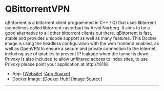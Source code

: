 # QBittorrentVPN

qBittorrent is a bittorrent client programmed in C++ / Qt that uses libtorrent (sometimes called libtorrent-rasterbar) by Arvid Norberg. It aims to be a good alternative to all other bittorrent clients out there. qBittorrent is fast, stable and provides unicode support as well as many features. This Docker image is using the headless configuration with the web frontend enabled, as well as OpenVPN to ensure a secure and private connection to the Internet, including use of iptables to prevent IP leakage when the tunnel is down. Privoxy is also included to allow unfiltered access to index sites, to use Privoxy please point your application at http://:8118.

- App: [[Website](https://www.qbittorrent.org/)] [[App Source](https://github.com/binhex/arch-qbittorrentvpn)]
- Docker Image: [[Docker Hub](https://hub.docker.com/)] [[Image Source](https://hub.docker.com/r/binhex/arch-qbittorrentvpn)]

---